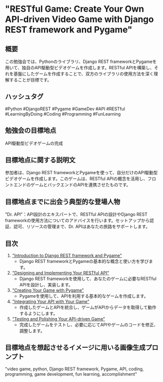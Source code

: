 # "RESTful Game: Create Your Own API-driven Video Game with Django REST framework and Pygame"

## 概要
この勉強会では、Pythonのライブラリ、Django REST frameworkとPygameを用いて、独自のAPI駆動型ビデオゲームを作成します。RESTful APIを構築し、それを基盤にしたゲームを作成することで、双方のライブラリの使用方法を深く理解することが目標です。

## ハッシュタグ
#Python #DjangoREST #Pygame #GameDev #API #RESTful #LearningByDoing #Coding #Programming #FunLearning

## 勉強会の目標地点
API駆動型ビデオゲームの完成

## 目標地点に関する説明文
参加者は、Django REST frameworkとPygameを使って、自分だけのAPI駆動型ビデオゲームを作成します。このゲームは、RESTful APIの概念を活用し、フロントエンドのゲームとバックエンドのAPIを連携させたものです。

## 目標地点までに出会う典型的な登場人物
"Dr. API"：API設計のエキスパートで、RESTful APIの設計やDjango REST frameworkの使用方法についてのアドバイスを行います。セットアップから認証、認可、リソースの管理まで、Dr. APIはあなたの旅路をサポートします。

## 目次
1. ["Introduction to Django REST framework and Pygame"](chapter01)
    - Django REST frameworkとPygameの基本的な概念と使い方を学びます。
2. ["Designing and Implementing Your RESTful API"](chapter02)
    - Django REST frameworkを使用して、あなたのゲームに必要なRESTful APIを設計し、実装します。
3. ["Creating Your Game with Pygame"](chapter03)
    - Pygameを使用して、APIを利用する基本的なゲームを作成します。
4. ["Integrating Your API with Your Game"](chapter04)
    - 作成したゲームとAPIを統合し、ゲームがAPIからデータを取得して動作するようにします。
5. ["Testing and Polishing Your API-driven Game"](chapter05)
    - 完成したゲームをテストし、必要に応じてAPIやゲームのコードを修正、調整します。

## 目標地点を想起させるイメージに用いる画像生成プロンプト
"video game, python, Django REST framework, Pygame, API, coding, programming, game development, fun learning, accomplishment"
